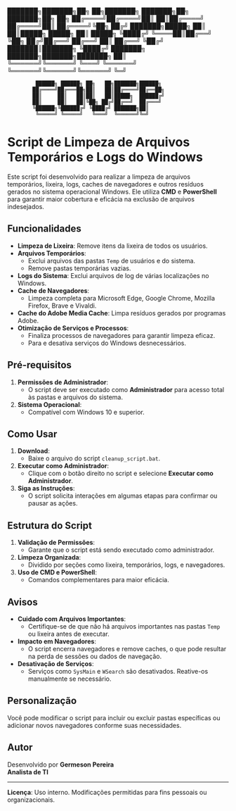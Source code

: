 ███████╗███████╗██╗   ██╗███████╗    ███████╗██╗     ███████╗██╗   ██╗
██╔════╝██╔════╝██║   ██║██╔════╝    ██╔════╝██║     ██╔════╝╚██╗ ██╔╝
███████╗█████╗  ██║   ██║█████╗      █████╗  ██║     █████╗   ╚████╔╝ 
╚════██║██╔══╝  ╚██╗ ██╔╝██╔══╝      ██╔══╝  ██║     ██╔══╝    ╚██╔╝  
███████║███████╗ ╚████╔╝ ███████╗    ███████╗███████╗███████╗   ██║   
╚══════╝╚══════╝  ╚═══╝  ╚══════╝    ╚══════╝╚══════╝╚══════╝   ╚═╝   

             ██████╗ ██████╗ ██╗   ██╗███████╗██████╗ 
            ██╔════╝██╔═══██╗██║   ██║██╔════╝██╔══██╗
            ██║     ██║   ██║██║   ██║█████╗  ██████╔╝
            ██║     ██║   ██║╚██╗ ██╔╝██╔══╝  ██╔═══╝ 
            ╚██████╗╚██████╔╝ ╚████╔╝ ███████╗██║     
             ╚═════╝ ╚═════╝   ╚═══╝  ╚══════╝╚═╝     



# Script de Limpeza de Arquivos Temporários e Logs do Windows

Este script foi desenvolvido para realizar a limpeza de arquivos temporários, lixeira, logs, caches de navegadores e outros resíduos gerados no sistema operacional Windows. Ele utiliza **CMD** e **PowerShell** para garantir maior cobertura e eficácia na exclusão de arquivos indesejados.

## Funcionalidades

- **Limpeza de Lixeira**: Remove itens da lixeira de todos os usuários.
- **Arquivos Temporários**:
  - Exclui arquivos das pastas `Temp` de usuários e do sistema.
  - Remove pastas temporárias vazias.
- **Logs do Sistema**: Exclui arquivos de log de várias localizações no Windows.
- **Cache de Navegadores**:
  - Limpeza completa para Microsoft Edge, Google Chrome, Mozilla Firefox, Brave e Vivaldi.
- **Cache do Adobe Media Cache**: Limpa resíduos gerados por programas Adobe.
- **Otimização de Serviços e Processos**:
  - Finaliza processos de navegadores para garantir limpeza eficaz.
  - Para e desativa serviços do Windows desnecessários.

## Pré-requisitos

1. **Permissões de Administrador**:
   - O script deve ser executado como **Administrador** para acesso total às pastas e arquivos do sistema.
2. **Sistema Operacional**:
   - Compatível com Windows 10 e superior.

## Como Usar

1. **Download**:
   - Baixe o arquivo do script `cleanup_script.bat`.
2. **Executar como Administrador**:
   - Clique com o botão direito no script e selecione **Executar como Administrador**.
3. **Siga as Instruções**:
   - O script solicita interações em algumas etapas para confirmar ou pausar as ações.

## Estrutura do Script

1. **Validação de Permissões**:
   - Garante que o script está sendo executado como administrador.
2. **Limpeza Organizada**:
   - Dividido por seções como lixeira, temporários, logs, e navegadores.
3. **Uso de CMD e PowerShell**:
   - Comandos complementares para maior eficácia.

## Avisos

- **Cuidado com Arquivos Importantes**:
  - Certifique-se de que não há arquivos importantes nas pastas `Temp` ou lixeira antes de executar.
- **Impacto em Navegadores**:
  - O script encerra navegadores e remove caches, o que pode resultar na perda de sessões ou dados de navegação.
- **Desativação de Serviços**:
  - Serviços como `SysMain` e `WSearch` são desativados. Reative-os manualmente se necessário.

## Personalização

Você pode modificar o script para incluir ou excluir pastas específicas ou adicionar novos navegadores conforme suas necessidades.

## Autor

Desenvolvido por **Germeson Pereira**  
**Analista de TI**

---

**Licença**: Uso interno. Modificações permitidas para fins pessoais ou organizacionais.
